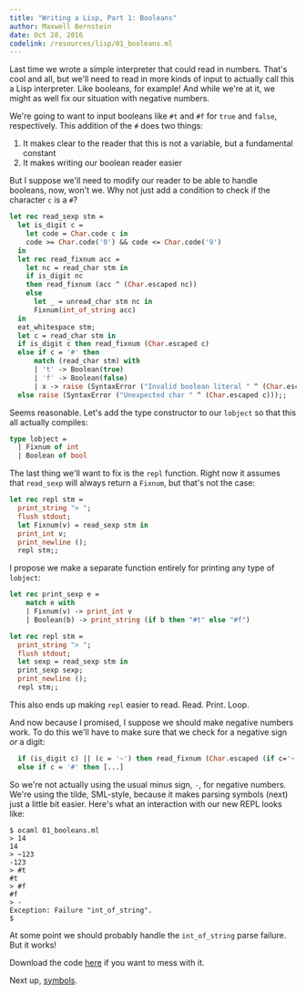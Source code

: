 ```yaml
---
title: "Writing a Lisp, Part 1: Booleans"
author: Maxwell Bernstein
date: Oct 28, 2016
codelink: /resources/lisp/01_booleans.ml
---
```


Last time we wrote a simple interpreter that could read in numbers. That's cool
and all, but we'll need to read in more kinds of input to actually call this a
Lisp interpreter. Like booleans, for example! And while we're at it, we might
as well fix our situation with negative numbers.

We're going to want to input booleans like `#t` and `#f` for `true` and
`false`, respectively. This addition of the `#` does two things:

1. It makes clear to the reader that this is not a variable, but a fundamental
   constant
2. It makes writing our boolean reader easier

But I suppose we'll need to modify our reader to be able to handle booleans,
now, won't we. Why not just add a condition to check if the character `c` is a
`#`?

```ocaml
let rec read_sexp stm =
  let is_digit c =
    let code = Char.code c in
    code >= Char.code('0') && code <= Char.code('9')
  in
  let rec read_fixnum acc =
    let nc = read_char stm in
    if is_digit nc
    then read_fixnum (acc ^ (Char.escaped nc))
    else
      let _ = unread_char stm nc in
      Fixnum(int_of_string acc)
  in
  eat_whitespace stm;
  let c = read_char stm in
  if is_digit c then read_fixnum (Char.escaped c)
  else if c = '#' then
      match (read_char stm) with
      | 't' -> Boolean(true)
      | 'f' -> Boolean(false)
      | x -> raise (SyntaxError ("Invalid boolean literal " ^ (Char.escaped x)))
  else raise (SyntaxError ("Unexpected char " ^ (Char.escaped c)));;
```

Seems reasonable. Let's add the type constructor to our `lobject` so that this
all actually compiles:

```ocaml
type lobject =
  | Fixnum of int
  | Boolean of bool
```

The last thing we'll want to fix is the `repl` function. Right now it assumes
that `read_sexp` will always return a `Fixnum`, but that's not the case:

```ocaml
let rec repl stm =
  print_string "> ";
  flush stdout;
  let Fixnum(v) = read_sexp stm in
  print_int v;
  print_newline ();
  repl stm;;
```

I propose we make a separate function entirely for printing any type of
`lobject`:

```ocaml
let rec print_sexp e =
    match e with
    | Fixnum(v) -> print_int v
    | Boolean(b) -> print_string (if b then "#t" else "#f")

let rec repl stm =
  print_string "> ";
  flush stdout;
  let sexp = read_sexp stm in
  print_sexp sexp;
  print_newline ();
  repl stm;;
```

This also ends up making `repl` easier to read. Read. Print. Loop.

And now because I promised, I suppose we should make negative numbers work. To
do this we'll have to make sure that we check for a negative sign *or* a
digit:

```ocaml
  if (is_digit c) || (c = '~') then read_fixnum (Char.escaped (if c='~' then '-' else c))
  else if c = '#' then [...]
```

So we're not actually using the usual minus sign, `-`, for negative numbers.
We're using the tilde, SML-style, because it makes parsing symbols (next) just
a little bit easier. Here's what an interaction with our new REPL looks like:

```
$ ocaml 01_booleans.ml
> 14
14
> ~123
-123
> #t
#t
> #f
#f
> -
Exception: Failure "int_of_string".
$
```

At some point we should probably handle the `int_of_string` parse failure. But
it works!

Download the code <a href="{{ page.codelink }}">here</a> if you want to mess
with it.

Next up, <a href="../02_symbols/">symbols</a>.
